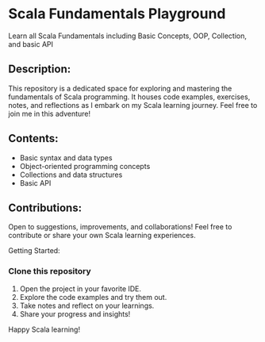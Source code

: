 # Scala Fundamentals Playground
Learn all Scala Fundamentals including Basic Concepts, OOP, Collection, and basic API

## Description:

This repository is a dedicated space for exploring and mastering the fundamentals of Scala programming. It houses code examples, exercises, notes, and reflections as I embark on my Scala learning journey. Feel free to join me in this adventure!

## Contents:

- Basic syntax and data types
- Object-oriented programming concepts
- Collections and data structures
- Basic API

## Contributions:

Open to suggestions, improvements, and collaborations! Feel free to contribute or share your own Scala learning experiences.

Getting Started:

### Clone this repository
1. Open the project in your favorite IDE.
2. Explore the code examples and try them out.
3. Take notes and reflect on your learnings.
4. Share your progress and insights!

Happy Scala learning!
